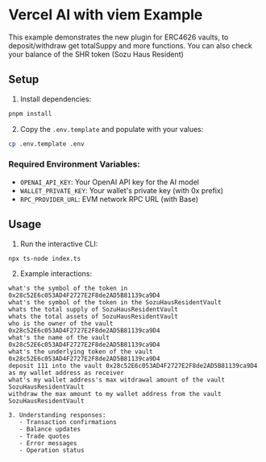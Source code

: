 # Vercel AI with viem Example

This example demonstrates the new plugin for ERC4626 vaults, to deposit/withdraw get totalSuppy and more functions.
You can also check your balance of the SHR token (Sozu Haus Resident)
## Setup

1. Install dependencies:
```bash
pnpm install
```

2. Copy the `.env.template` and populate with your values:
```bash
cp .env.template .env
```

### Required Environment Variables:
- `OPENAI_API_KEY`: Your OpenAI API key for the AI model
- `WALLET_PRIVATE_KEY`: Your wallet's private key (with 0x prefix)
- `RPC_PROVIDER_URL`: EVM network RPC URL (with Base)

## Usage

1. Run the interactive CLI:
```bash
npx ts-node index.ts
```

2. Example interactions:
```
what's the symbol of the token in 0x28c52E6c053AD4F2727E2F8de2AD5B81139ca9D4
what's the symbol of the token in the SozuHausResidentVault
whats the total supply of SozuHausResidentVault
whats the total assets of SozuHausResidentVault
who is the owner of the vault 0x28c52E6c053AD4F2727E2F8de2AD5B81139ca9D4
what's the name of the vault 0x28c52E6c053AD4F2727E2F8de2AD5B81139ca9D4
what's the underlying token of the vault 0x28c52E6c053AD4F2727E2F8de2AD5B81139ca9D4
deposit 111 into the vault 0x28c52E6c053AD4F2727E2F8de2AD5B81139ca9D4 as my wallet address as receiver
what's my wallet address's max witdrawal amount of the vault SozuHausResidentVault
withdraw the max amount to my wallet address from the vault SozuHausResidentVault

3. Understanding responses:
   - Transaction confirmations
   - Balance updates
   - Trade quotes
   - Error messages
   - Operation status
